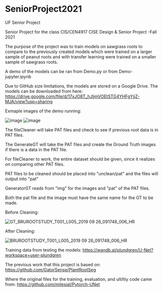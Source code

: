 # SeniorProject2021
UF Senior Project

Senior Project for the class CIS/CEN4917 CISE Design & Senior Project -Fall 2021

The purpose of the project was to train models on sawgrass roots to compare to the previously created models which were trained on a larger sample of peanut roots and with transfer learning were trained on a smaller sample of sawgrass roots.

A demo of the models can be ran from Demo.py or from Demo-jupyter.ipynb

Due to GitHub size limitations, the models are stored on a Google Drive. The models can be downloaded from here:
https://drive.google.com/file/d/17xJO8T_hJljmVOEtSTG4YHFgYjjZ-MJA/view?usp=sharing

Exmaple images of the demo running:

![image](https://user-images.githubusercontent.com/44200079/144148773-c795ecd1-2bfb-466c-b0d6-641728f4b9f6.png)
![image](https://user-images.githubusercontent.com/44200079/144148794-bdbb4546-5f5c-4d6c-98f2-02c2949a191d.png)


The fileCleaner will take PAT files and check to see if previous root data is in PAT files. 

The GenerateGT will take the PAT files and create the Ground Truth images if there is a data in the PAT file. 

For fileCleaner to work, the entire dataset should be given, since it realizes on comparing other PAT files.

PAT files to be cleaned should be placed into "unclean/pat" and the files will output into "pat"

GeneratorGT reads from "img" for the images and "pat" of the PAT files.

Both the pat file and the image must have the same name for the GT to be made. 


Before Cleaning:

![GT_BRUROOTSTUDY_T001_L005_2019 09 26_091748_006_HR](https://user-images.githubusercontent.com/44200079/144151647-d8a192cd-c457-466a-bb67-7becc604f977.png)

After Cleaning:

![BRUROOTSTUDY_T001_L005_2019 09 26_091748_006_HR](https://user-images.githubusercontent.com/44200079/144151666-402c27bd-b110-413e-9d5d-fff0a0b3f868.jpg)

Training data from testing the models:
https://wandb.ai/plundgren/U-Net?workspace=user-plundgren

The previous work that this project is based on: 
https://github.com/GatorSense/PlantRootSeg

Where the original files for the training, evaluation, and ultiltiy code came from: https://github.com/milesial/Pytorch-UNet

